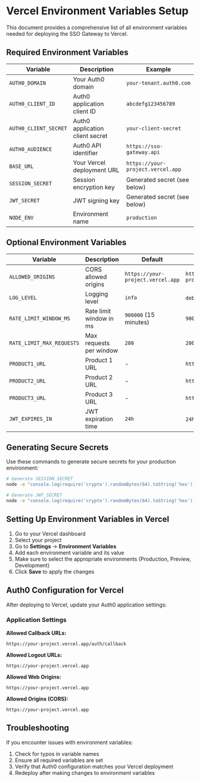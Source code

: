 # Vercel Environment Variables Setup

This document provides a comprehensive list of all environment variables needed for deploying the SSO Gateway to Vercel.

## Required Environment Variables

| Variable | Description | Example |
|----------|-------------|---------|
| `AUTH0_DOMAIN` | Your Auth0 domain | `your-tenant.auth0.com` |
| `AUTH0_CLIENT_ID` | Auth0 application client ID | `abcdefg123456789` |
| `AUTH0_CLIENT_SECRET` | Auth0 application client secret | `your-client-secret` |
| `AUTH0_AUDIENCE` | Auth0 API identifier | `https://sso-gateway.api` |
| `BASE_URL` | Your Vercel deployment URL | `https://your-project.vercel.app` |
| `SESSION_SECRET` | Session encryption key | Generated secret (see below) |
| `JWT_SECRET` | JWT signing key | Generated secret (see below) |
| `NODE_ENV` | Environment name | `production` |

## Optional Environment Variables

| Variable | Description | Default | Example |
|----------|-------------|---------|---------|
| `ALLOWED_ORIGINS` | CORS allowed origins | `https://your-project.vercel.app` | `https://your-project.vercel.app,https://product1.vercel.app` |
| `LOG_LEVEL` | Logging level | `info` | `debug`, `info`, `warn`, `error` |
| `RATE_LIMIT_WINDOW_MS` | Rate limit window in ms | `900000` (15 minutes) | `900000` |
| `RATE_LIMIT_MAX_REQUESTS` | Max requests per window | `200` | `200` |
| `PRODUCT1_URL` | Product 1 URL | - | `https://product1.vercel.app` |
| `PRODUCT2_URL` | Product 2 URL | - | `https://product2.vercel.app` |
| `PRODUCT3_URL` | Product 3 URL | - | `https://product3.vercel.app` |
| `JWT_EXPIRES_IN` | JWT expiration time | `24h` | `24h`, `7d` |

## Generating Secure Secrets

Use these commands to generate secure secrets for your production environment:

```bash
# Generate SESSION_SECRET
node -e "console.log(require('crypto').randomBytes(64).toString('hex'))"

# Generate JWT_SECRET
node -e "console.log(require('crypto').randomBytes(64).toString('hex'))"
```

## Setting Up Environment Variables in Vercel

1. Go to your Vercel dashboard
2. Select your project
3. Go to **Settings** → **Environment Variables**
4. Add each environment variable and its value
5. Make sure to select the appropriate environments (Production, Preview, Development)
6. Click **Save** to apply the changes

## Auth0 Configuration for Vercel

After deploying to Vercel, update your Auth0 application settings:

### Application Settings

**Allowed Callback URLs:**
```
https://your-project.vercel.app/auth/callback
```

**Allowed Logout URLs:**
```
https://your-project.vercel.app
```

**Allowed Web Origins:**
```
https://your-project.vercel.app
```

**Allowed Origins (CORS):**
```
https://your-project.vercel.app
```

## Troubleshooting

If you encounter issues with environment variables:

1. Check for typos in variable names
2. Ensure all required variables are set
3. Verify that Auth0 configuration matches your Vercel deployment
4. Redeploy after making changes to environment variables
